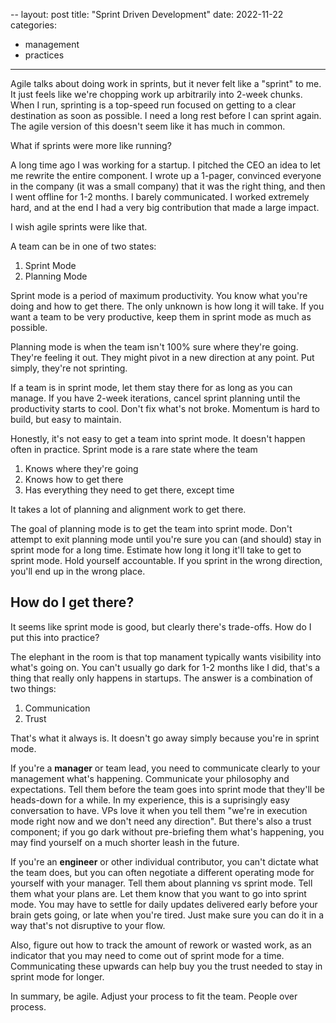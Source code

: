 --
layout: post
title: "Sprint Driven Development"
date: 2022-11-22
categories:
 - management
 - practices
---

Agile talks about doing work in sprints, but it never felt like a "sprint" to me. It just feels like we're
chopping work up arbitrarily into 2-week chunks. When I run, sprinting is a top-speed run focused on
getting to a clear destination as soon as possible. I need a long rest before I can sprint again.
The agile version of this doesn't seem like it has much in common. 

What if sprints were more like running?

A long time ago I was working for a startup. I pitched the CEO an idea to let me rewrite the entire component.
I wrote up a 1-pager, convinced everyone in the company (it was a small company) that it was the right thing,
and then I went offline for 1-2 months. I barely communicated. I worked extremely hard, and at the end I had
a very big contribution that made a large impact.

I wish agile sprints were like that.

A team can be in one of two states:

 1. Sprint Mode
 2. Planning Mode

Sprint mode is a period of maximum productivity. You know what you're doing and how to get there. The only
unknown is how long it will take. If you want a team to be very productive, keep them in  sprint mode as
much as possible.

Planning mode is when the team isn't 100% sure where they're going. They're feeling it out. They might pivot
in a new direction at any point. Put simply, they're not sprinting.

If a team is in sprint mode, let them stay there for as long as you can manage. If you have 2-week iterations,
cancel sprint planning until the productivity starts to cool. Don't fix what's not broke. Momentum is hard
to build, but easy to maintain.

Honestly, it's not easy to get a team into sprint mode. It doesn't happen often in practice. Sprint mode is
a rare state where the team 

 1. Knows where they're going
 2. Knows how to get there
 3. Has everything they need to get there, except time

It takes a lot of planning and alignment work to get there. 

The goal of planning mode is to get the team into sprint mode. Don't attempt to exit planning mode until you're sure
you can (and should) stay in sprint mode for a long time. Estimate how long it long it'll take to get to
sprint mode. Hold yourself accountable. If you sprint in the wrong direction, you'll end up in the wrong place.


## How do I get there?
It seems like sprint mode is good, but clearly there's trade-offs. How do I put this into practice? 

The elephant in the room is that top manament typically wants visibility into what's going on. You can't
usually go dark for 1-2 months like I did, that's a thing that really only happens in startups. The answer is a 
combination of two things:

 1. Communication
 2. Trust

That's what it always is. It doesn't go away simply because you're in sprint mode. 

If you're a **manager** or team lead, you need to communicate clearly to your management what's happening.
Communicate your philosophy and expectations. Tell them before the team goes into sprint mode that they'll be
heads-down for a while. In my experience, this is a suprisingly easy conversation to have. VPs love
it when you tell them "we're in execution mode right now and we don't need any direction". But there's also
a trust component; if you go dark without pre-briefing them what's happening, you may find yourself on a much
shorter leash in the future.

If you're an **engineer** or other individual contributor, you can't dictate what the team does, but you can
often negotiate a different operating mode for yourself with your manager. Tell them about planning vs
sprint mode. Tell them what your plans are. Let them know that you want to go into sprint mode. You may have
to settle for daily updates delivered early before your brain gets going, or late when you're tired. Just
make sure you can do it in a way that's not disruptive to your flow.

Also, figure out how to track the amount of rework or wasted work, as an indicator that you may need to come
out of sprint mode for a time. Communicating these upwards can help buy you the trust needed to stay in
sprint mode for longer.

In summary, be agile. Adjust your process to fit the team. People over process.


